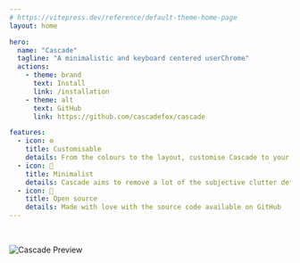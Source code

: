```yaml
---
# https://vitepress.dev/reference/default-theme-home-page
layout: home

hero:
  name: "Cascade"
  tagline: "A minimalistic and keyboard centered userChrome"
  actions:
    - theme: brand
      text: Install
      link: /installation
    - theme: alt
      text: GitHub
      link: https://github.com/cascadefox/cascade

features:
  - icon: ⚙️
    title: Customisable
    details: From the colours to the layout, customise Cascade to your liking
  - icon: 🌱
    title: Minimalist
    details: Cascade aims to remove a lot of the subjective clutter default Firefox comes with.
  - icon: 🤝
    title: Open source
    details: Made with love with the source code available on GitHub
---
```



<br>

![Cascade Preview](preview.webp)
